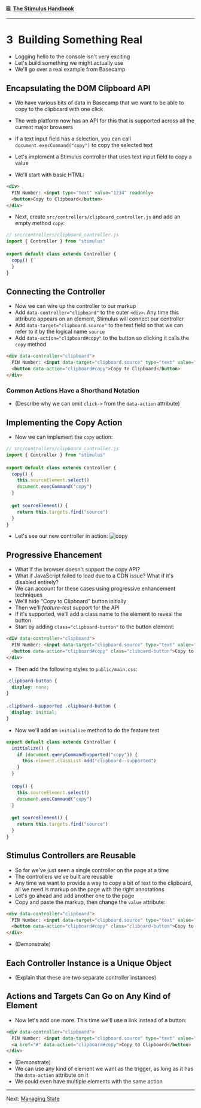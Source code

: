 #### [<img src="../assets/logo.svg" width="11" height="11" alt="Stimulus">](../README.md) [The Stimulus Handbook](README.md)

---

# 3 Building Something Real

* Logging hello to the console isn't very exciting
* Let's build something we might actually use
* We'll go over a real example from Basecamp

## Encapsulating the DOM Clipboard API

* We have various bits of data in Basecamp that we want to be able to copy to the clipboard with one click
* The web platform now has an API for this that is supported across all the current major browsers
* If a text input field has a selection, you can call `document.execCommand("copy")` to copy the selected text
* Let's implement a Stimulus controller that uses text input field to copy a value

* We'll start with basic HTML:

```html
<div>
  PIN Number: <input type="text" value="1234" readonly>
  <button>Copy to Clipboard</button>
</div>
```

* Next, create `src/controllers/clipboard_controller.js` and add an empty method `copy`:

```js
// src/controllers/clipboard_controller.js
import { Controller } from "stimulus"

export default class extends Controller {
  copy() {
  }
}
```

## Connecting the Controller

* Now we can wire up the controller to our markup
* Add `data-controller="clipboard"` to the outer `<div>`. Any time this attribute appears on an element, Stimulus will connect our controller
* Add `data-target="clipboard.source"` to the text field so that we can refer to it by the logical name `source`
* Add `data-action="clipboard#copy"` to the button so clicking it calls the `copy` method

```html
<div data-controller="clipboard">
  PIN Number: <input data-target="clipboard.source" type="text" value="1234" readonly>
  <button data-action="clipboard#copy">Copy to Clipboard</button>
</div>
```

### Common Actions Have a Shorthand Notation

* (Describe why we can omit `click->` from the `data-action` attribute)

## Implementing the Copy Action

* Now we can implement the `copy` action:

```js
// src/controllers/clipboard_controller.js
import { Controller } from "stimulus"

export default class extends Controller {
  copy() {
    this.sourceElement.select()
    document.execCommand("copy")
  }

  get sourceElement() {
    return this.targets.find("source")
  }
}
```

* Let's see our new controller in action: ![copy](https://user-images.githubusercontent.com/5355/34271849-0b645dfc-e65c-11e7-899d-b01bf9019d5c.gif)

## Progressive Ehancement

* What if the browser doesn't support the copy API?
* What if JavaScript failed to load due to a CDN issue? What if it's disabled entirely?
* We can account for these cases using progressive enhancement techniques
* We'll hide "Copy to Clipboard" button initially
* Then we'll _feature-test_ support for the API
* If it's supported, we'll add a class name to the element to reveal the button
* Start by adding `class="clipboard-button"` to the button element:

```html
<div data-controller="clipboard">
  PIN Number: <input data-target="clipboard.source" type="text" value="1234" readonly>
  <button data-action="clipboard#copy" class="cliboard-button">Copy to Clipboard</button>
</div>
```

* Then add the following styles to `public/main.css`:

```css
.clipboard-button {
  display: none;
}

.clipboard--supported .clipboard-button {
  display: initial;
}
```

* Now we'll add an `initialize` method to do the feature test

```js
export default class extends Controller {
  initialize() {
    if (document.queryCommandSupported("copy")) {
      this.element.classList.add("clipboard--supported")
    }
  }

  copy() {
    this.sourceElement.select()
    document.execCommand("copy")
  }

  get sourceElement() {
    return this.targets.find("source")
  }
}
```

## Stimulus Controllers are Reusable

* So far we've just seen a single controller on the page at a time
* The controllers we've built are reusable
* Any time we want to provide a way to copy a bit of text to the clipboard, all we need is markup on the page with the right annotations
* Let's go ahead and add another one to the page
* Copy and paste the markup, then change the `value` attribute:

```html
<div data-controller="clipboard">
  PIN Number: <input data-target="clipboard.source" type="text" value="3737" readonly>
  <button data-action="clipboard#copy" class="cliboard-button">Copy to Clipboard</button>
</div>
```

* (Demonstrate)

## Each Controller Instance is a Unique Object

* (Explain that these are two separate controller instances)

## Actions and Targets Can Go on Any Kind of Element

* Now let's add one more. This time we'll use a link instead of a button:

```html
<div data-controller="clipboard">
  PIN Number: <input data-target="clipboard.source" type="text" value="3737" readonly>
  <a href="#" data-action="clipboard#copy">Copy to Clipboard</button>
</div>
```

* (Demonstrate)
* We can use any kind of element we want as the trigger, as long as it has the `data-action` attribute on it
* We could even have multiple elements with the same action

---

Next: [Managing State](04_managing_state.md)
